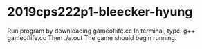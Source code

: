 # 2019cps222p1-bleecker-hyung

Run program by downloading gameoflife.cc
In terminal, type:
g++ gameoflife.cc
Then
./a.out
The game should begin running.
